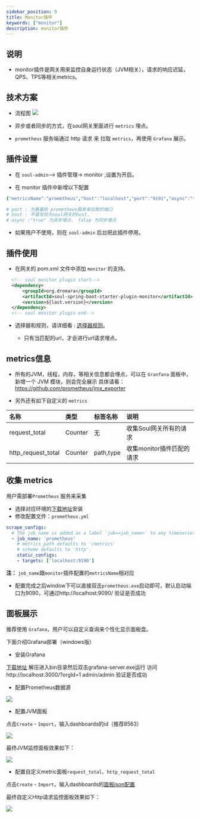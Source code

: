 ```yaml
---
sidebar_position: 9
title: Monitor插件
keywords: ["monitor"]
description: monitor插件
---
```


## 说明

* monitor插件是网关用来监控自身运行状态（JVM相关），请求的响应迟延，QPS、TPS等相关metrics。

## 技术方案

* 流程图 
    ![](https://yu199195.github.io/images/soul/soul-metrics.png)

* 异步或者同步的方式，在soul网关里面进行 `metrics` 埋点。

* `prometheus` 服务端通过 http 请求 来 拉取  `metrics`，再使用 `Grafana` 展示。

## 插件设置

* 在 `soul-admin`--> 插件管理-> monitor ,设置为开启。

* 在 monitor 插件中新增以下配置

```yaml
{"metricsName":"prometheus","host":"localhost","port":"9191","async":"true"}

# port : 为暴露给 prometheus服务来拉取的端口
# host : 不填写则为soul网关的host.
# async :"true" 为异步埋点， false 为同步埋点
```

* 如果用户不使用，则在 `soul-admin` 后台把此插件停用。

## 插件使用

* 在网关的 pom.xml 文件中添加 `monitor` 的支持。

```xml
  <!-- soul monitor plugin start-->
  <dependency>
      <groupId>org.dromara</groupId>
      <artifactId>soul-spring-boot-starter-plugin-monitor</artifactId>
      <version>${last.version}</version>
  </dependency>
  <!-- soul monitor plugin end-->
``` 

* 选择器和规则，请详细看 : [选择器规则](../admin/selector-and-rule)。
   
  * 只有当匹配的url，才会进行url请求埋点。

## metrics信息

* 所有的JVM，线程，内存，等相关信息都会埋点，可以在 `Granfana` 面板中，新增一个 JVM 模块，则会完全展示 具体请看：https://github.com/prometheus/jmx_exporter

* 另外还有如下自定义的 `metrics` 

| 名称                      | 类型                  |标签名称       | 说明                  |
|:------------------------ |:--------------------- |:-------------|:-------------------- |
|request_total             |Counter                | 无           |收集Soul网关所有的请求 |
|http_request_total        |Counter                 | path,type    |收集monitor插件匹配的请求| 

## 收集 metrics

用户需部署`Prometheus` 服务来采集

* 选择对应环境的[下载地址](https://prometheus.io/download/)安装
* 修改配置文件：`prometheus.yml`

 ```yaml
 scrape_configs:
   # The job name is added as a label `job=<job_name>` to any timeseries scraped from this config.
   - job_name: 'prometheus'
     # metrics_path defaults to '/metrics'
     # scheme defaults to 'http'.
     static_configs:
     - targets: ['localhost:9190']
 ```

**注：** `job_name`跟`monitor`插件配置的`metricsName`相对应

* 配置完成之后window下可以直接双击`prometheus.exe`启动即可，默认启动端口为9090，可通过http://localhost:9090/ 验证是否成功

## 面板展示

推荐使用 `Grafana`，用户可以自定义查询来个性化显示面板盘。

下面介绍Grafana部署（windows版）

* 安装Grafana

[下载地址](https://dl.grafana.com/oss/release/grafana-7.4.2.windows-amd64.zip) 解压进入bin目录然后双击grafana-server.exe运行 访问http://localhost:3000/?orgId=1 admin/admin 验证是否成功

* 配置Prometheus数据源

![](/img/soul/monitor/prometheus-datasource.png)

* 配置JVM面板

点击`Create` - `Import`，输入dashboards的id（推荐8563）

![](/img/soul/monitor/jvm-import.png)

最终JVM监控面板效果如下：

![](/img/soul/monitor/jvm.png)

* 配置自定义metric面板`request_total`、`http_request_total`

点击`Create` - `Import`，输入dashboards的[面板json配置](https://shenyu.apache.org/img/shenyu/monitor/request_metric_dashboard.json)

最终自定义Http请求监控面板效果如下：

![](/img/soul/monitor/request-metric.png)


